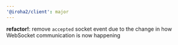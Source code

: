 ```yaml
---
'@iroha2/client': major
---
```


**refactor!**: remove `accepted` socket event due to the change in how WebSocket communication is now happening
